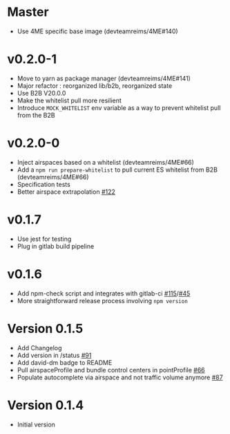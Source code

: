 # Master
  * Use 4ME specific base image (devteamreims/4ME#140)

# v0.2.0-1
  * Move to yarn as package manager (devteamreims/4ME#141)
  * Major refactor : reorganized lib/b2b, reorganized state
  * Use B2B V20.0.0
  * Make the whitelist pull more resilient
  * Introduce `MOCK_WHITELIST` env variable as a way to prevent whitelist pull from the B2B

# v0.2.0-0
  * Inject airspaces based on a whitelist (devteamreims/4ME#66)
  * Add a `npm run prepare-whitelist` to pull current ES whitelist from B2B (devteamreims/4ME#66)
  * Specification tests
  * Better airspace extrapolation [#122](devteamreims/4ME#122)

# v0.1.7
  * Use jest for testing
  * Plug in gitlab build pipeline

# v0.1.6
  * Add npm-check script and integrates with gitlab-ci [#115](devteamreims/4ME#115)/[#45](devteamreims/4ME#45)
  * More straightforward release process involving `npm version`

# Version 0.1.5
  * Add Changelog
  * Add version in /status [#91](https://github.com/devteamreims/4ME/issues/91)
  * Add david-dm badge to README
  * Pull airspaceProfile and bundle control centers in pointProfile [#66](https://github.com/devteamreims/4ME/issues/66)
  * Populate autocomplete via airspace and not traffic volume anymore [#87](https://github.com/devteamreims/4ME/issues/87)

# Version 0.1.4
 * Initial version
